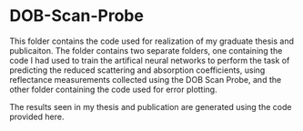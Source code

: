 # DOB-Scan-Probe

  This folder contains the code used for realization of my graduate thesis and publicaiton. The folder contains two separate folders, one containing the code I had used to train the artifical neural networks to perform the task of predicting the reduced scattering and absorption coefficients, using reflectance measurements collected using the DOB Scan Probe, and the other folder containing the code used for error plotting.
  
  The results seen in my thesis and publication are generated using the code provided here.
